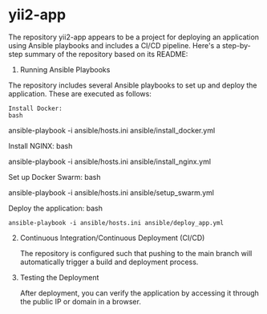 # yii2-app

The repository yii2-app appears to be a project for deploying an application using Ansible playbooks and includes a CI/CD pipeline. Here's a step-by-step summary of the repository based on its README:
1. Running Ansible Playbooks

The repository includes several Ansible playbooks to set up and deploy the application. These are executed as follows:

    Install Docker:
    bash

ansible-playbook -i ansible/hosts.ini ansible/install_docker.yml

Install NGINX:
bash

ansible-playbook -i ansible/hosts.ini ansible/install_nginx.yml

Set up Docker Swarm:
bash

ansible-playbook -i ansible/hosts.ini ansible/setup_swarm.yml

Deploy the application:
bash

    ansible-playbook -i ansible/hosts.ini ansible/deploy_app.yml

2. Continuous Integration/Continuous Deployment (CI/CD)

    The repository is configured such that pushing to the main branch will automatically trigger a build and deployment process.

3. Testing the Deployment

    After deployment, you can verify the application by accessing it through the public IP or domain in a browser.
